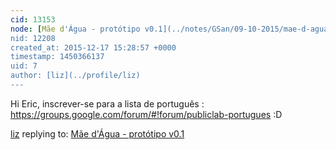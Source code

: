 ```yaml
---
cid: 13153
node: [Mãe d'Água - protótipo v0.1](../notes/GSan/09-10-2015/mae-d-agua-prototipo-v0-1)
nid: 12208
created_at: 2015-12-17 15:28:57 +0000
timestamp: 1450366137
uid: 7
author: [liz](../profile/liz)
---
```


Hi Eric, 
inscrever-se para a lista de português : https://groups.google.com/forum/#!forum/publiclab-portugues
:D

[liz](../profile/liz) replying to: [Mãe d'Água - protótipo v0.1](../notes/GSan/09-10-2015/mae-d-agua-prototipo-v0-1)

